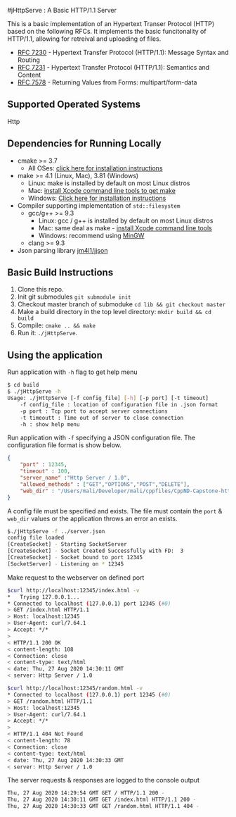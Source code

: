#jHttpServe : A Basic HTTP/1.1 Server

This is a basic implementation of an Hypertext Transer Protocol (HTTP) based on the following RFCs. It implements the basic funcitonality of HTTP/1.1, allowing for retreival and uploading of files.
* [RFC 7230](https://tools.ietf.org/html/rfc7230) - Hypertext Transfer Protocol (HTTP/1.1): Message Syntax and Routing
* [RFC 7231](https://tools.ietf.org/html/rfc7231) - Hypertext Transfer Protocol (HTTP/1.1): Semantics and Content
* [RFC 7578](https://tools.ietf.org/html/rfc7578) - Returning Values from Forms: multipart/form-data

## Supported Operated Systems
Http

## Dependencies for Running Locally
* cmake >= 3.7
  * All OSes: [click here for installation instructions](https://cmake.org/install/)
* make >= 4.1 (Linux, Mac), 3.81 (Windows)
  * Linux: make is installed by default on most Linux distros
  * Mac: [install Xcode command line tools to get make](https://developer.apple.com/xcode/features/)
  * Windows: [Click here for installation instructions](http://gnuwin32.sourceforge.net/packages/make.htm)
* Compiler supporting implementation of `std::filesystem`
  * gcc/g++ >= 9.3
    * Linux: gcc / g++ is installed by default on most Linux distros
    * Mac: same deal as make - [install Xcode command line tools](https://developer.apple.com/xcode/features/)
    * Windows: recommend using [MinGW](http://www.mingw.org/)
  * clang >= 9.3
* Json parsing library [jm4l1/jjson](https://github.com/jm4l1/jjson)
## Basic Build Instructions

1. Clone this repo.
2. Init git submodules `git submodule init`
3. Checkout master branch of submoduke `cd lib && git checkout master`
4. Make a build directory in the top level directory: `mkdir build && cd build`
5. Compile: `cmake .. && make`
6. Run it: `./jHttpServe`.

## Using the application
Run application with `-h` flag to get help menu
```bash
$ cd build
$ ./jHttpServe -h
Usage: ./jHttpServe [-f config_file] [-h] [-p port] [-t timeout]
	-f config_file : location of configuration file in .json format
	-p port : Tcp port to accept server connections
	-t timeoutt : Time out of server to close connection
	-h : show help menu
```

Run application with `-f` specifying a JSON configuration file. The configuration file format is show below.
``` json
{
    "port" : 12345,
    "timeout" : 100,
    "server_name" :"Http Server / 1.0",
    "allowed_methods" : ["GET","OPTIONS","POST","DELETE"],
    "web_dir" : "/Users/mali/Developer/mali/cppfiles/CppND-Capstone-http-server/www"
}
```
A config file must be specified and exists. The file must contain the `port` & `web_dir` values or the application throws an error an exists.
```bash
$./jHttpServe -f ../server.json
config file loaded
[CreateSocket] - Starting SocketServer
[CreateSocket] - Socket Created Successfully with FD:  3
[CreateSocket] - Socket bound to port 12345
[SocketServer] - Listening on * 12345
```
Make request to the webserver on defined port
```bash
$curl http://localhost:12345/index.html -v
*   Trying 127.0.0.1...
* Connected to localhost (127.0.0.1) port 12345 (#0)
> GET /index.html HTTP/1.1
> Host: localhost:12345
> User-Agent: curl/7.64.1
> Accept: */*
>
< HTTP/1.1 200 OK
< content-length: 108
< Connection: close
< content-type: text/html
< date: Thu, 27 Aug 2020 14:30:11 GMT
< server: Http Server / 1.0

$curl http://localhost:12345/random.html -v
* Connected to localhost (127.0.0.1) port 12345 (#0)
> GET /random.html HTTP/1.1
> Host: localhost:12345
> User-Agent: curl/7.64.1
> Accept: */*
>
< HTTP/1.1 404 Not Found
< content-length: 78
< Connection: close
< content-type: text/html
< date: Thu, 27 Aug 2020 14:30:33 GMT
< server: Http Server / 1.0
```
The server requests & responses are logged to the console output
```bash
Thu, 27 Aug 2020 14:29:54 GMT GET / HTTP/1.1 200 -
Thu, 27 Aug 2020 14:30:11 GMT GET /index.html HTTP/1.1 200 -
Thu, 27 Aug 2020 14:30:33 GMT GET /random.html HTTP/1.1 404 -
```